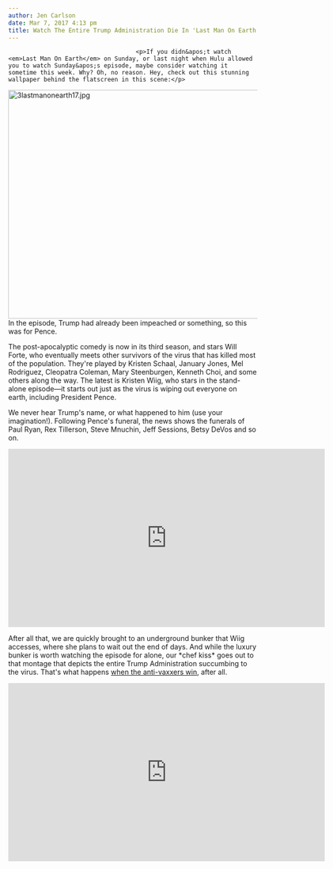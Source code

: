 ```yaml
---
author: Jen Carlson
date: Mar 7, 2017 4:13 pm
title: Watch The Entire Trump Administration Die In 'Last Man On Earth' Episode
---
```


	
										<p>If you didn&apos;t watch <em>Last Man On Earth</em> on Sunday, or last night when Hulu allowed you to watch Sunday&apos;s episode, maybe consider watching it sometime this week. Why? Oh, no reason. Hey, check out this stunning wallpaper behind the flatscreen in this scene:</p>

<p><span class="mt-enclosure mt-enclosure-image" style="display: inline;"> <img alt="3lastmanonearth17.jpg" src="https://web.archive.org/web/20170311011958im_/http://gothamist.com/attachments/arts_jen/3lastmanonearth17.jpg" width="640" height="462" class="image-none"> </span><br>
<span class="photo_caption">In the episode, Trump had already been impeached or something, so this was for Pence.</span></p>

<p>The post-apocalyptic comedy is now in its third season, and stars Will Forte, who eventually meets other survivors of the virus that has killed most of the population. They&apos;re played by Kristen Schaal, January Jones, Mel Rodriguez, Cleopatra Coleman, Mary Steenburgen, Kenneth Choi, and some others along the way. The latest is Kristen Wiig, who stars in the stand-alone episode&#x2014;it starts out just as the virus is wiping out everyone on earth, including President Pence. </p>

<p>We never hear Trump&apos;s name, or what happened to him (use your imagination!). Following Pence&apos;s funeral, the news shows the funerals of Paul Ryan, Rex Tillerson, Steve Mnuchin, Jeff Sessions, Betsy DeVos and so on. </p>

<p><iframe allowfullscreen width="640" height="360" src="https://web.archive.org/web/20170311011958if_/http://player.foxfdm.com/fox/embed-iframe.html?videourl=http://link.theplatform.com/s/fox.com/5kEPNHwa2TPo?mbr=true&amp;auto=true&amp;player=foxcomcom-1.9.1&amp;policy=63641552" frameborder="0" scrolling="no"></iframe></p>

<p>After all that, we are quickly brought to an underground bunker that Wiig accesses, where she plans to wait out the end of days. And while the luxury bunker is worth watching the episode for alone, our *chef kiss* goes out to that montage that depicts the entire Trump Administration succumbing to the virus. That&apos;s what happens <a href="https://web.archive.org/web/20170311011958/http://www.cnn.com/2017/01/12/opinions/vaccinations-under-attack-vox/">when the anti-vaxxers win</a>, after all.</p>

<p><iframe width="640" height="360" src="https://web.archive.org/web/20170311011958if_/https://www.youtube.com/embed/c3x9SCwzkLo" frameborder="0" allowfullscreen></iframe></p>					
										
									
				
